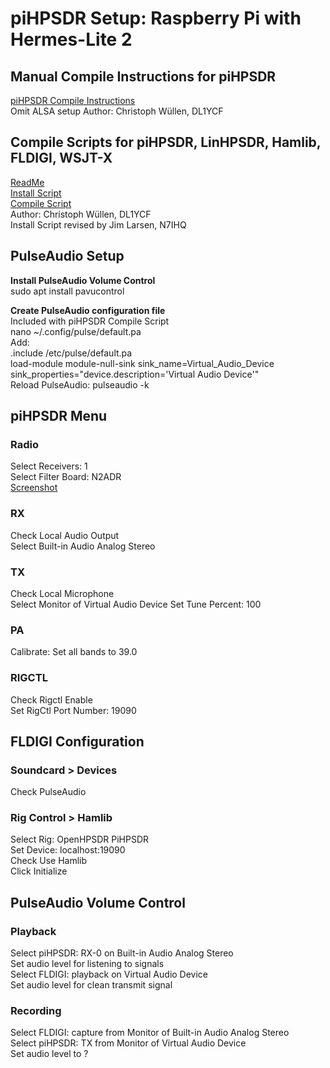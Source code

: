 # piHPSDR Setup: Raspberry Pi with Hermes-Lite 2

## Manual Compile Instructions for piHPSDR
[piHPSDR Compile Instructions](https://github.com/n7ihq/piHPSDR/blob/main/piHPSDR%20Compile.pdf)  
Omit ALSA setup
Author: Christoph Wüllen, DL1YCF

## Compile Scripts for piHPSDR, LinHPSDR, Hamlib, FLDIGI, WSJT-X
[ReadMe](https://github.com/n7ihq/piHPSDR/blob/main/Scripts/ReadMe.txt)  
[Install Script](https://github.com/n7ihq/piHPSDR/blob/main/Scripts/install.sh)  
[Compile Script](https://github.com/n7ihq/piHPSDR/blob/main/Scripts/compile.sh)  
Author: Christoph Wüllen, DL1YCF  
Install Script revised by Jim Larsen, N7IHQ

## PulseAudio Setup
**Install PulseAudio Volume Control**  
sudo apt install pavucontrol  

**Create PulseAudio configuration file**  
Included with piHPSDR Compile Script  
nano ~/.config/pulse/default.pa  
Add:  
.include /etc/pulse/default.pa  
load-module module-null-sink sink_name=Virtual_Audio_Device sink_properties="device.description='Virtual Audio Device'"  
Reload PulseAudio: pulseaudio -k

## piHPSDR Menu
### Radio
Select Receivers: 1  
Select Filter Board: N2ADR  
[Screenshot](https://github.com/n7ihq/piHPSDR/blob/main/Screenshots/piHPSDR%20RX.png)  
### RX
Check Local Audio Output  
Select Built-in Audio Analog Stereo
### TX
Check Local Microphone  
Select Monitor of Virtual Audio Device
Set Tune Percent: 100 
### PA
Calibrate: Set all bands to 39.0
### RIGCTL
Check Rigctl Enable  
Set RigCtl Port Number: 19090

## FLDIGI Configuration
### Soundcard > Devices
Check PulseAudio
### Rig Control > Hamlib
Select Rig: OpenHPSDR PiHPSDR  
Set Device: localhost:19090  
Check Use Hamlib  
Click Initialize

## PulseAudio Volume Control
### Playback
Select piHPSDR: RX-0 on Built-in Audio Analog Stereo  
Set audio level for listening to signals  
Select FLDIGI: playback on Virtual Audio Device  
Set audio level for clean transmit signal
### Recording
Select FLDIGI: capture from Monitor of Built-in Audio Analog Stereo  
Select piHPSDR: TX from Monitor of Virtual Audio Device  
Set audio level to ?

